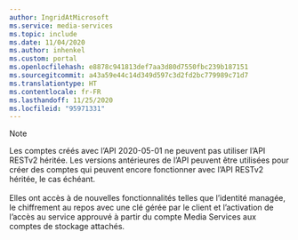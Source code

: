 ```yaml
---
author: IngridAtMicrosoft
ms.service: media-services
ms.topic: include
ms.date: 11/04/2020
ms.author: inhenkel
ms.custom: portal
ms.openlocfilehash: e8878c941813def7aa3d80d7550fbc239b187151
ms.sourcegitcommit: a43a59e44c14d349d597c3d2fd2bc779989c71d7
ms.translationtype: HT
ms.contentlocale: fr-FR
ms.lasthandoff: 11/25/2020
ms.locfileid: "95971331"
---
```

<!-- Use the portal to create a media services account. -->

> [!NOTE]
> Les comptes créés avec l’API 2020-05-01 ne peuvent pas utiliser l’API RESTv2 héritée.  Les versions antérieures de l’API peuvent être utilisées pour créer des comptes qui peuvent encore fonctionner avec l’API RESTv2 héritée, le cas échéant.<br/><br/>
> Elles ont accès à de nouvelles fonctionnalités telles que l’identité managée, le chiffrement au repos avec une clé gérée par le client et l’activation de l’accès au service approuvé à partir du compte Media Services aux comptes de stockage attachés.
